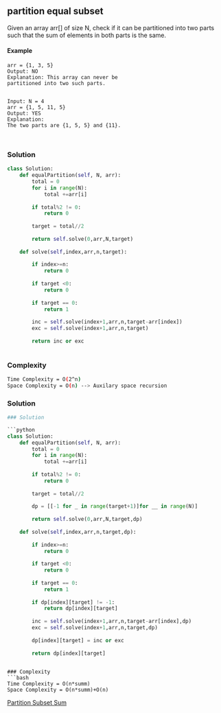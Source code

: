 ## partition equal subset

Given an array arr[] of size N, check if it can be partitioned into two parts such that the sum of elements in both parts is the same.
#### Example
```baInput: N = 3
arr = {1, 3, 5}
Output: NO
Explanation: This array can never be 
partitioned into two such parts.


Input: N = 4
arr = {1, 5, 11, 5}
Output: YES
Explanation: 
The two parts are {1, 5, 5} and {11}.



```
### Solution 

```python
class Solution:
    def equalPartition(self, N, arr):
        total = 0
        for i in range(N):
            total +=arr[i]
            
        if total%2 != 0:
            return 0
            
        target = total//2
        
        return self.solve(0,arr,N,target)
        
    def solve(self,index,arr,n,target):
        
        if index>=n:
            return 0
            
        if target <0:
            return 0
            
        if target == 0:
            return 1
            
        inc = self.solve(index+1,arr,n,target-arr[index])
        exc = self.solve(index+1,arr,n,target)
        
        return inc or exc
        
```
### Complexity
```bash
Time Complexity = O(2^n)
Space Complexity = O(n) --> Auxilary space recursion
```
### Solution 

```python
### Solution 

```python
class Solution:
    def equalPartition(self, N, arr):
        total = 0
        for i in range(N):
            total +=arr[i]
            
        if total%2 != 0:
            return 0
            
        target = total//2
        
        dp = [[-1 for _ in range(target+1)]for __ in range(N)]
        
        return self.solve(0,arr,N,target,dp)
        
    def solve(self,index,arr,n,target,dp):
        
        if index>=n:
            return 0
            
        if target <0:
            return 0
            
        if target == 0:
            return 1
            
        if dp[index][target] != -1:
            return dp[index][target]
            
        inc = self.solve(index+1,arr,n,target-arr[index],dp)
        exc = self.solve(index+1,arr,n,target,dp)
        
        dp[index][target] = inc or exc
        
        return dp[index][target]
        
```
```
### Complexity
```bash
Time Complexity = O(n*summ)
Space Complexity = O(n*summ)+O(n) 
```
        
[Partition Subset Sum](https://practice.geeksforgeeks.org/problems/subset-sum-problem2014/1)
```

